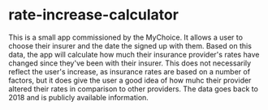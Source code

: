 # rate-increase-calculator

This is a small app commissioned by the MyChoice. It allows a user to choose their insurer and the date the signed up with them. Based on this data, the app will calculate how much their insurance provider's rates have changed since they've been with their insurer. This does not necessarily reflect the user's increase, as insurance rates are based on a number of factors, but it does give the user a good idea of how muhc their provider altered their rates in comparison to other providers. The data goes back to 2018 and is publicly available information. 





